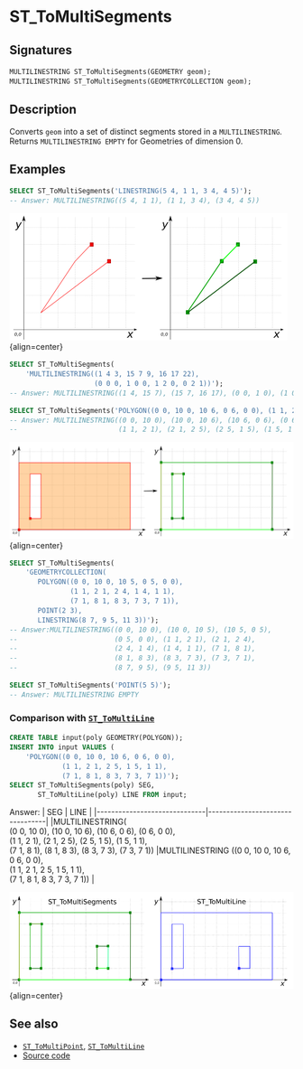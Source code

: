 # ST_ToMultiSegments

## Signatures

```sql
MULTILINESTRING ST_ToMultiSegments(GEOMETRY geom);
MULTILINESTRING ST_ToMultiSegments(GEOMETRYCOLLECTION geom);
```

## Description

Converts `geom` into a set of distinct segments stored in a `MULTILINESTRING`.
Returns `MULTILINESTRING EMPTY` for Geometries of dimension 0.

## Examples

```sql
SELECT ST_ToMultiSegments('LINESTRING(5 4, 1 1, 3 4, 4 5)');
-- Answer: MULTILINESTRING((5 4, 1 1), (1 1, 3 4), (3 4, 4 5))
```

![](./ST_ToMultiSegments1.png){align=center}

```sql
SELECT ST_ToMultiSegments(
    'MULTILINESTRING((1 4 3, 15 7 9, 16 17 22),
                     (0 0 0, 1 0 0, 1 2 0, 0 2 1))');
-- Answer: MULTILINESTRING((1 4, 15 7), (15 7, 16 17), (0 0, 1 0), (1 0, 1 2), (1 2, 0 2))
```

```sql
SELECT ST_ToMultiSegments('POLYGON((0 0, 10 0, 10 6, 0 6, 0 0), (1 1, 2 1, 2 5, 1 5, 1 1))');
-- Answer: MULTILINESTRING((0 0, 10 0), (10 0, 10 6), (10 6, 0 6), (0 6, 0 0), 
--                         (1 1, 2 1), (2 1, 2 5), (2 5, 1 5), (1 5, 1 1))
```

![](./ST_ToMultiSegments2.png){align=center}

```sql
SELECT ST_ToMultiSegments(
    'GEOMETRYCOLLECTION(
       POLYGON((0 0, 10 0, 10 5, 0 5, 0 0),
               (1 1, 2 1, 2 4, 1 4, 1 1),
               (7 1, 8 1, 8 3, 7 3, 7 1)),
       POINT(2 3),
       LINESTRING(8 7, 9 5, 11 3))');
-- Answer:MULTILINESTRING((0 0, 10 0), (10 0, 10 5), (10 5, 0 5),
--                        (0 5, 0 0), (1 1, 2 1), (2 1, 2 4),
--                        (2 4, 1 4), (1 4, 1 1), (7 1, 8 1),
--                        (8 1, 8 3), (8 3, 7 3), (7 3, 7 1),
--                        (8 7, 9 5), (9 5, 11 3))
```

```sql
SELECT ST_ToMultiSegments('POINT(5 5)');
-- Answer: MULTILINESTRING EMPTY
```

### Comparison with [`ST_ToMultiLine`](../ST_ToMultiLine)

```sql
CREATE TABLE input(poly GEOMETRY(POLYGON));
INSERT INTO input VALUES (
    'POLYGON((0 0, 10 0, 10 6, 0 6, 0 0),
             (1 1, 2 1, 2 5, 1 5, 1 1),
             (7 1, 8 1, 8 3, 7 3, 7 1))');
SELECT ST_ToMultiSegments(poly) SEG,
       ST_ToMultiLine(poly) LINE FROM input;
```

Answer:
|              SEG             |               LINE              |
|------------------------------|---------------------------------|
|MULTILINESTRING(<br>(0 0, 10 0), (10 0, 10 6), (10 6, 0 6), (0 6, 0 0),<br> (1 1, 2 1), (2 1, 2 5), (2 5, 1 5), (1 5, 1 1),<br> (7 1, 8 1), (8 1, 8 3), (8 3, 7 3), (7 3, 7 1)) |MULTILINESTRING ((0 0, 10 0, 10 6, 0 6, 0 0),<br> (1 1, 2 1, 2 5, 1 5, 1 1),<br> (7 1, 8 1, 8 3, 7 3, 7 1)) |

![](./ST_ToMultiSegments3.png){align=center}

## See also

* [`ST_ToMultiPoint`](../ST_ToMultiPoint), [`ST_ToMultiLine`](../ST_ToMultiLine)
* <a href="https://github.com/orbisgis/h2gis/blob/master/h2gis-functions/src/main/java/org/h2gis/functions/spatial/convert/ST_ToMultiSegments.java" target="_blank">Source code</a>
